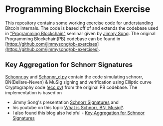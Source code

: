 # Programming Blockchain Exercise

This repository contains some working exercise code for understanding Bitcoin internals. The code is based off of and extends the codebase used in ["Programming Blockchain"](http://programmingblockchain.com/)  seminar given by [Jimmy Song](https://twitter.com/jimmysong). The original Programming Blockchain(PB) codebase can be found in [https://github.com/jimmysong/pb-exercises](https://github.com/jimmysong/pb-exercises).

## Key Aggregation for Schnorr Signatures

[Schonnr.py](Schonnr.py) and [Schonnr_d.py](Schonnr_d.py) contain the code simulating schnorr, BN(Bellare-Neven) & MuSig signing and verification using Elliptic curve Cryptography code ([ecc.py](ecc.py)) from the original PB codebase. 
The implementation is based on 
- Jimmy Song's presentation [Schnorr Signatures](https://prezi.com/amezx3cubxy0/schnorr-signatures/) and 
- his youtube on this topic [What is Schnorr, BN, Musig?](https://www.youtube.com/watch?v=thfCtc4jJZo).
- I also found this blog also helpful - [Key Aggregation for Schnoor Signatures](https://blockstream.com/2018/01/23/musig-key-aggregation-schnorr-signatures.html)
